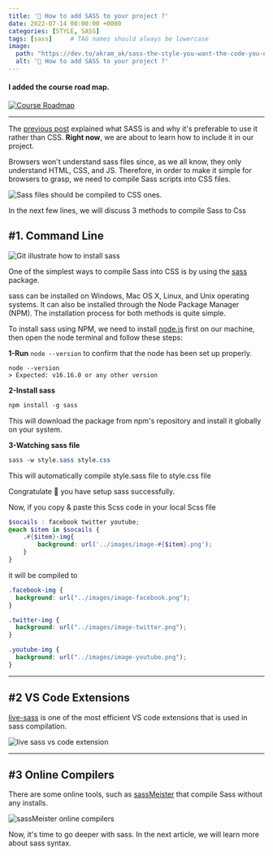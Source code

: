 ```yaml
---
title: '🤔 How to add SASS to your project ?'
date: 2022-07-14 00:00:00 +0000
categories: [STYLE, SASS]
tags: [sass]     # TAG names should always be lowercase
image:
  path: "https://dev.to/akram_ak/sass-the-style-you-want-the-code-you-need-5188"
  alt: '🤔 How to add SASS to your project ?'
---
```


#### I added the course road map.
[![Course Roadmap](https://dev-to-uploads.s3.amazonaws.com/uploads/articles/9ro0ca8b5z7t169f1o5w.jpg)](https://miro.com/app/board/uXjVPXQ4nvk=/?share_link_id=333319943899)

---




The [previous post](https://dev.to/akram_ak/sass-the-style-you-want-the-code-you-need-5188) explained what SASS is and why it's preferable to use it rather than CSS. **Right now**, we are about to learn how to include it in our project.

Browsers won't understand sass files since, as we all know, they only understand HTML, CSS, and JS. Therefore, in order to make it simple for browsers to grasp, we need to compile Sass scripts into CSS files.

![Sass files should be compiled to CSS ones.](https://dev-to-uploads.s3.amazonaws.com/uploads/articles/63m1yhszew26x5d9npv0.png)

In the next few lines, we will discuss 3 methods to compile Sass to Css

## #1. Command Line
![Git illustrate how to install sass](https://dev-to-uploads.s3.amazonaws.com/uploads/articles/2t214g7ucgcn69az3bb5.gif)

One of the simplest ways to compile Sass into CSS is by using the [sass](https://www.npmjs.com/package/sass) package.

sass can be installed on Windows, Mac OS X, Linux, and Unix operating systems. It can also be installed through the Node Package Manager (NPM). The installation process for both methods is quite simple.

To install sass using NPM, we need to install [node.js](https://nodejs.org/en/) first on our machine, then open the node terminal and follow these steps:

**1-Run** `node --version` to confirm that the node has been set up properly.
```node
node --version
> Expected: v16.16.0 or any other version
```

**2-Install sass**
```scss
npm install -g sass
```
This will download the package from npm's repository and install it globally on your system.

**3-Watching sass file**

```scss
sass -w style.sass style.css
```
This will automatically compile style.sass file to style.css file

Congratulate 🎉 you have setup sass successfully.

Now, if you copy & paste this Scss code in your local Scss file 
```scss
$socails : facebook twitter youtube;
@each $item in $socails {
    .#{$item}-img{
        background: url('../images/image-#{$item}.png');
    }
}

```
it will be compiled to 

```css
.facebook-img {
  background: url("../images/image-facebook.png");
}

.twitter-img {
  background: url("../images/image-twitter.png");
}

.youtube-img {
  background: url("../images/image-youtube.png");
}
```
---

## #2 VS Code Extensions

[live-sass](https://marketplace.visualstudio.com/items?itemName=ritwickdey.live-sass) is one of the most efficient VS code extensions that is used in sass compilation.


![live sass vs code extension](https://dev-to-uploads.s3.amazonaws.com/uploads/articles/5ym2rv1gufpz1q5xl4rf.gif)

---

## #3 Online Compilers
There are some online tools, such as [sassMeister](https://www.sassmeister.com/) that compile Sass without any installs.


![sassMeister online compilers](https://dev-to-uploads.s3.amazonaws.com/uploads/articles/04mn1n7patpapv7gffhb.png)

Now, it's time to go deeper with sass. In the next article, we will learn more about sass syntax.





 



